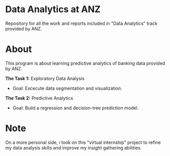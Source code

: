 # Data Analytics at ANZ
Repository for all the work and reports included in "Data Analytics" track provided by ANZ.

# About
This program is about learning predictive analytics of banking data provided by ANZ.
 
**The Task 1:** Exploratory Data Analysis
- Goal: Excecute data segmentation and visualization.

**The Task 2:** Predictive Analytics
- Goal: Build a regression and decision-tree prediction model.

# Note
On a more personal side, i took on this "virtual internship" project to refine my data analysis skills and improve my insight gathering abilities.
